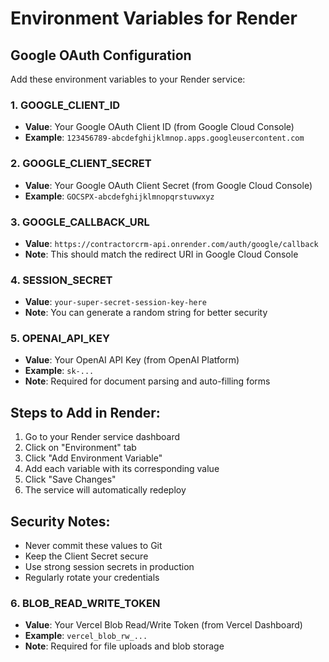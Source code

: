 # Environment Variables for Render

## Google OAuth Configuration

Add these environment variables to your Render service:

### 1. GOOGLE_CLIENT_ID
- **Value**: Your Google OAuth Client ID (from Google Cloud Console)
- **Example**: `123456789-abcdefghijklmnop.apps.googleusercontent.com`

### 2. GOOGLE_CLIENT_SECRET
- **Value**: Your Google OAuth Client Secret (from Google Cloud Console)
- **Example**: `GOCSPX-abcdefghijklmnopqrstuvwxyz`

### 3. GOOGLE_CALLBACK_URL
- **Value**: `https://contractorcrm-api.onrender.com/auth/google/callback`
- **Note**: This should match the redirect URI in Google Cloud Console

### 4. SESSION_SECRET
- **Value**: `your-super-secret-session-key-here`
- **Note**: You can generate a random string for better security

### 5. OPENAI_API_KEY
- **Value**: Your OpenAI API Key (from OpenAI Platform)
- **Example**: `sk-...`
- **Note**: Required for document parsing and auto-filling forms

## Steps to Add in Render:

1. Go to your Render service dashboard
2. Click on "Environment" tab
3. Click "Add Environment Variable"
4. Add each variable with its corresponding value
5. Click "Save Changes"
6. The service will automatically redeploy

## Security Notes:

- Never commit these values to Git
- Keep the Client Secret secure
- Use strong session secrets in production
- Regularly rotate your credentials
### 6. BLOB_READ_WRITE_TOKEN
- **Value**: Your Vercel Blob Read/Write Token (from Vercel Dashboard)
- **Example**: `vercel_blob_rw_...`
- **Note**: Required for file uploads and blob storage

